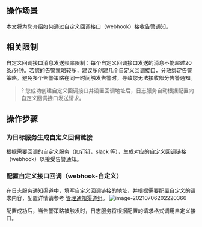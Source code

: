 ## 操作场景

本文将为您介绍如何通过自定义回调接口（webhook）接收告警通知。

## 相关限制

自定义回调接口消息发送频率限制：每个自定义回调接口发送的消息不能超过20条/分钟。若您的告警策略较多，建议多创建几个自定义回调接口，分散绑定告警策略。避免多个告警策略在同一时间触发告警时，导致您无法接收部分告警通知。

>? 您成功创建自定义回调接口并设置回调地址后，日志服务自动根据配置向自定义回调接口发送请求。
>

## 操作步骤


### 为目标服务生成自定义回调链接

根据需要回调的自定义服务（如钉钉，slack 等），生成对应的自定义回调链接（webhook）以接受告警通知。

### 配置自定义接口回调（webhook-自定义）

在日志服务通知渠道中，填写自定义回调链接的地址，并根据需要配置自定义的请求内容，配置详情请参考 [管理通知渠道组](https://cloud.tencent.com/document/product/614/59400)。
![image-20210706202220366](https://main.qcloudimg.com/raw/409e1db50f1bfdcb7ed90585d5e6671f.png)

配置成功后，当告警策略被触发时，日志服务将根据配置的请求格式调用自定义接口。



